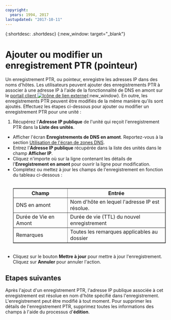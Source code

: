 ```yaml
---
copyright:
  years: 1994, 2017
lastupdated: "2017-10-11"
---
```


{:shortdesc: .shortdesc}
{:new_window: target="_blank"}

# Ajouter ou modifier un enregistrement PTR (pointeur)

Un enregistrement PTR, ou pointeur, enregistre les adresses IP dans des noms d'hôtes. Les utilisateurs peuvent ajouter des enregistrements PTR à associer à une adresse IP à l'aide de la fonctionnalité de DNS en amont sur le [portail client ![Icône de lien externe](../../icons/launch-glyph.svg "Icône de lien externe")](https://control.softlayer.com/){:new_window}. En outre, les enregistrements PTR peuvent être modifiés de la même manière qu'ils sont ajoutés. Effectuez les étapes ci-dessous pour ajouter ou modifier un enregistrement PTR pour une unité : 

1. Récupérez l'**Adresse IP publique** de l'unité qui reçoit l'enregistrement PTR dans la **Liste des unités**. 
* Afficher l'écran **Enregistrements de DNS en amont**. Reportez-vous à la section [Utilisation de l'écran de zones DNS](use-dns-zones-screen.html).
* Entrez l'**Adresse IP publique** récupérée dans la liste des unités dans le champ **Afficher IP**. 
* Cliquez n'importe où sur la ligne contenant les détails de l'**Enregistrement en amont** pour ouvrir la ligne pour modification. 
* Complétez ou mettez à jour les champs de l'enregistrement en fonction du tableau ci-dessous : <br/><br/><table border="1"><tbody><tr><th>Champ</th><th>Entrée</th></tr><tr><td>DNS en amont</td><td>Nom d'hôte en lequel l'adresse IP est résolue.</td></tr><tr><td>Durée de Vie en Amont </td><td>Durée de vie (TTL) du nouvel enregistrement </td></tr><tr><td>Remarques </td><td>Toutes les remarques applicables au dossier </td></tr></tbody></table><br/>
* Cliquez sur le bouton **Mettre à jour** pour mettre à jour l'enregistrement. Cliquez sur **Annuler** pour annuler l'action.

## Etapes suivantes

Après l'ajout d'un enregistrement PTR, l'adresse IP publique associée à cet enregistrement est résolue en nom d'hôte spécifié dans l'enregistrement. L'enregistrement peut être modifié à tout moment. Pour supprimer les détails de l'enregistrement PTR, supprimez toutes les informations des champs à l'aide du processus d'**édition**. 
